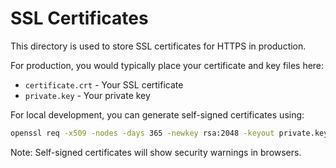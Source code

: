 # SSL Certificates

This directory is used to store SSL certificates for HTTPS in production.

For production, you would typically place your certificate and key files here:
- `certificate.crt` - Your SSL certificate
- `private.key` - Your private key

For local development, you can generate self-signed certificates using:

```bash
openssl req -x509 -nodes -days 365 -newkey rsa:2048 -keyout private.key -out certificate.crt
```

Note: Self-signed certificates will show security warnings in browsers.
